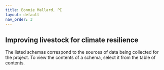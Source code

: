 ```yaml
---
title: Bonnie Mallard, PI
layout: default
nav_order: 3
---
```


## Improving livestock for climate resilience

The listed schemas correspond to the sources of data being collected for the project.  To view the contents of a schema, select it from the table of contents.
